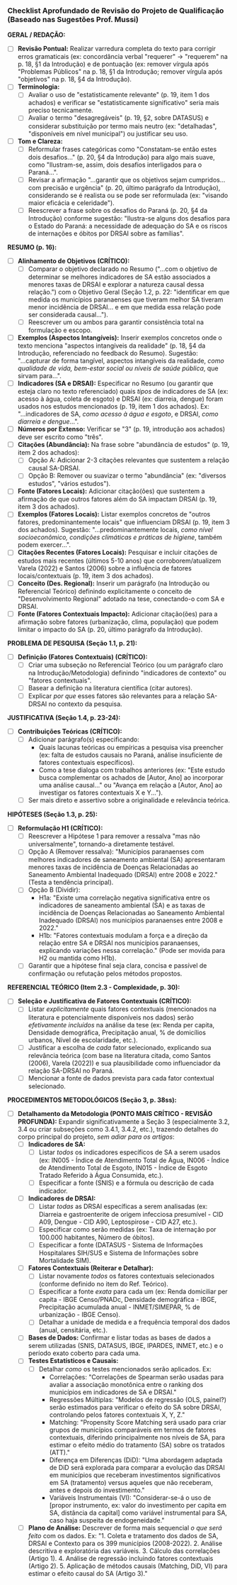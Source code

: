 ### Checklist Aprofundado de Revisão do Projeto de Qualificação (Baseado nas Sugestões Prof. Mussi)

**GERAL / REDAÇÃO:**

- [ ] **Revisão Pontual:** Realizar varredura completa do texto para corrigir erros gramaticais (ex: concordância verbal "requerer" -> "requerem" na p. 18, §1 da Introdução) e de pontuação (ex: remover vírgula após "Problemas Públicos" na p. 18, §1 da Introdução; remover vírgula após "objetivos" na p. 18, §4 da Introdução).
- [ ] **Terminologia:**
    - [ ] Avaliar o uso de "estatisticamente relevante" (p. 19, item 1 dos achados) e verificar se "estatisticamente significativo" seria mais preciso tecnicamente.
    - [ ] Avaliar o termo "desagregáveis" (p. 19, §2, sobre DATASUS) e considerar substituição por termo mais neutro (ex: "detalhadas", "disponíveis em nível municipal") ou justificar seu uso.
- [ ] **Tom e Clareza:**
    - [ ] Reformular frases categóricas como "Constatam-se então estes dois desafios..." (p. 20, §4 da Introdução) para algo mais suave, como "Ilustram-se, assim, dois desafios interligados para o Paraná...".
    - [ ] Revisar a afirmação "...garantir que os objetivos sejam cumpridos... com precisão e urgência" (p. 20, último parágrafo da Introdução), considerando se é realista ou se pode ser reformulada (ex: "visando maior eficácia e celeridade").
    - [ ] Reescrever a frase sobre os desafios do Paraná (p. 20, §4 da Introdução) conforme sugestão: "Ilustra-se alguns dos desafios para o Estado do Paraná: a necessidade de adequação do SA e os riscos de internações e óbitos por DRSAI sobre as famílias".

**RESUMO (p. 16):**

- [ ] **Alinhamento de Objetivos (CRÍTICO):**
    - [ ] Comparar o objetivo declarado no Resumo ("...com o objetivo de determinar se melhores indicadores de SA estão associados a menores taxas de DRSAI e explorar a natureza causal dessa relação.") com o Objetivo Geral (Seção 1.2, p. 22: "identificar em que medida os municípios paranaenses que tiveram melhor SA tiveram menor incidência de DRSAI... e em que medida essa relação pode ser considerada causal...").
    - [ ] Reescrever um ou ambos para garantir consistência total na formulação e escopo.
- [ ] **Exemplos (Aspectos Intangíveis):** Inserir exemplos concretos onde o texto menciona "aspectos intangíveis da realidade" (p. 18, §4 da Introdução, referenciado no feedback do Resumo). Sugestão: "...capturar de forma tangível, aspectos intangíveis da realidade, *como qualidade de vida, bem-estar social ou níveis de saúde pública*, que sirvam para...".
- [ ] **Indicadores (SA e DRSAI):** Especificar no Resumo (ou garantir que esteja claro no texto referenciado) quais *tipos* de indicadores de SA (ex: acesso à água, coleta de esgoto) e DRSAI (ex: diarreia, dengue) foram usados nos estudos mencionados (p. 19, item 1 dos achados). Ex: "...indicadores de SA, *como acesso à água e esgoto*, e DRSAI, *como diarreia e dengue*...".
- [ ] **Números por Extenso:** Verificar se "3" (p. 19, introdução aos achados) deve ser escrito como "três".
- [ ] **Citações (Abundância):** Na frase sobre "abundância de estudos" (p. 19, item 2 dos achados):
    - [ ] Opção A: Adicionar 2-3 citações relevantes que sustentem a relação causal SA-DRSAI.
    - [ ] Opção B: Remover ou suavizar o termo "abundância" (ex: "diversos estudos", "vários estudos").
- [ ] **Fonte (Fatores Locais):** Adicionar citação(ões) que sustentem a afirmação de que outros fatores além do SA impactam DRSAI (p. 19, item 3 dos achados).
- [ ] **Exemplos (Fatores Locais):** Listar exemplos concretos de "outros fatores, predominantemente locais" que influenciam DRSAI (p. 19, item 3 dos achados). Sugestão: "...predominantemente locais, *como nível socioeconômico, condições climáticas e práticas de higiene*, também podem exercer...".
- [ ] **Citações Recentes (Fatores Locais):** Pesquisar e incluir citações de estudos mais recentes (últimos 5-10 anos) que corroborem/atualizem Varela (2022) e Santos (2006) sobre a influência de fatores locais/contextuais (p. 19, item 3 dos achados).
- [ ] **Conceito (Des. Regional):** Inserir um parágrafo (na Introdução ou Referencial Teórico) definindo explicitamente o conceito de "Desenvolvimento Regional" adotado na tese, conectando-o com SA e DRSAI.
- [ ] **Fonte (Fatores Contextuais Impacto):** Adicionar citação(ões) para a afirmação sobre fatores (urbanização, clima, população) que podem limitar o impacto do SA (p. 20, último parágrafo da Introdução).

**PROBLEMA DE PESQUISA (Seção 1.1, p. 21):**

- [ ] **Definição (Fatores Contextuais) (CRÍTICO):**
    - [ ] Criar uma subseção no Referencial Teórico (ou um parágrafo claro na Introdução/Metodologia) definindo "indicadores de contexto" ou "fatores contextuais".
    - [ ] Basear a definição na literatura científica (citar autores).
    - [ ] Explicar *por que* esses fatores são relevantes para a relação SA-DRSAI no contexto da pesquisa.

**JUSTIFICATIVA (Seção 1.4, p. 23-24):**

- [ ] **Contribuições Teóricas (CRÍTICO):**
    - [ ] Adicionar parágrafo(s) especificando:
        - Quais lacunas teóricas ou empíricas a pesquisa visa preencher (ex: falta de estudos causais no Paraná, análise insuficiente de fatores contextuais específicos).
        - Como a tese dialoga com trabalhos anteriores (ex: "Este estudo busca complementar os achados de [Autor, Ano] ao incorporar uma análise causal..." ou "Avança em relação a [Autor, Ano] ao investigar os fatores contextuais X e Y...").
    - [ ] Ser mais direto e assertivo sobre a originalidade e relevância teórica.

**HIPÓTESES (Seção 1.3, p. 25):**

- [ ] **Reformulação H1 (CRÍTICO):**
    - [ ] Reescrever a Hipótese 1 para remover a ressalva "mas não universalmente", tornando-a diretamente testável.
    - [ ] Opção A (Remover ressalva): "Municípios paranaenses com melhores indicadores de saneamento ambiental (SA) apresentaram menores taxas de incidência de Doenças Relacionadas ao Saneamento Ambiental Inadequado (DRSAI) entre 2008 e 2022." (Testa a tendência principal).
    - [ ] Opção B (Dividir):
        - H1a: "Existe uma correlação negativa significativa entre os indicadores de saneamento ambiental (SA) e as taxas de incidência de Doenças Relacionadas ao Saneamento Ambiental Inadequado (DRSAI) nos municípios paranaenses entre 2008 e 2022."
        - H1b: "Fatores contextuais modulam a força e a direção da relação entre SA e DRSAI nos municípios paranaenses, explicando variações nessa correlação." (Pode ser movida para H2 ou mantida como H1b).
    - [ ] Garantir que a hipótese final seja clara, concisa e passível de confirmação ou refutação pelos métodos propostos.

**REFERENCIAL TEÓRICO (Item 2.3 - Complexidade, p. 30):**

- [ ] **Seleção e Justificativa de Fatores Contextuais (CRÍTICO):**
    - [ ] Listar *explicitamente* quais fatores contextuais (mencionados na literatura e potencialmente disponíveis nos dados) serão *efetivamente incluídos* na análise da tese (ex: Renda per capita, Densidade demográfica, Precipitação anual, % de domicílios urbanos, Nível de escolaridade, etc.).
    - [ ] Justificar a escolha de *cada* fator selecionado, explicando sua relevância teórica (com base na literatura citada, como Santos (2006), Varela (2022)) e sua plausibilidade como influenciador da relação SA-DRSAI no Paraná.
    - [ ] Mencionar a fonte de dados prevista para cada fator contextual selecionado.

**PROCEDIMENTOS METODOLÓGICOS (Seção 3, p. 38ss):**

- [ ] **Detalhamento da Metodologia (PONTO MAIS CRÍTICO - REVISÃO PROFUNDA):** Expandir significativamente a Seção 3 (especialmente 3.2, 3.4 ou criar subseções como 3.4.1, 3.4.2, etc.), trazendo detalhes do corpo principal do projeto, *sem adiar para os artigos*:
    - [ ] **Indicadores de SA:**
        - [ ] Listar *todos* os indicadores específicos de SA a serem usados (ex: IN005 - Índice de Atendimento Total de Água, IN006 - Índice de Atendimento Total de Esgoto, IN015 - Índice de Esgoto Tratado Referido à Água Consumida, etc.).
        - [ ] Especificar a fonte (SNIS) e a fórmula ou descrição de cada indicador.
    - [ ] **Indicadores de DRSAI:**
        - [ ] Listar *todas* as DRSAI específicas a serem analisadas (ex: Diarreia e gastroenterite de origem infecciosa presumível - CID A09, Dengue - CID A90, Leptospirose - CID A27, etc.).
        - [ ] Especificar como serão medidas (ex: Taxa de internação por 100.000 habitantes, Número de óbitos).
        - [ ] Especificar a fonte (DATASUS - Sistema de Informações Hospitalares SIH/SUS e Sistema de Informações sobre Mortalidade SIM).
    - [ ] **Fatores Contextuais (Reiterar e Detalhar):**
        - [ ] Listar novamente *todos* os fatores contextuais selecionados (conforme definido no item do Ref. Teórico).
        - [ ] Especificar a fonte *exata* para cada um (ex: Renda domiciliar per capita - IBGE Censo/PNADc, Densidade demográfica - IBGE, Precipitação acumulada anual - INMET/SIMEPAR, % de urbanização - IBGE Censo).
        - [ ] Detalhar a unidade de medida e a frequência temporal dos dados (anual, censitária, etc.).
    - [ ] **Bases de Dados:** Confirmar e listar todas as bases de dados a serem utilizadas (SNIS, DATASUS, IBGE, IPARDES, INMET, etc.) e o período exato coberto para cada uma.
    - [ ] **Testes Estatísticos e Causais:**
        - [ ] Detalhar *como* os testes mencionados serão aplicados. Ex:
            - Correlações: "Correlações de Spearman serão usadas para avaliar a associação monotônica entre o ranking dos municípios em indicadores de SA e DRSAI."
            - Regressões Múltiplas: "Modelos de regressão (OLS, painel?) serão estimados para verificar o efeito do SA sobre DRSAI, controlando pelos fatores contextuais X, Y, Z."
            - Matching: "Propensity Score Matching será usado para criar grupos de municípios comparáveis em termos de fatores contextuais, diferindo principalmente nos níveis de SA, para estimar o efeito médio do tratamento (SA) sobre os tratados (ATT)."
            - Diferença em Diferenças (DiD): "Uma abordagem adaptada de DiD será explorada para comparar a evolução das DRSAI em municípios que receberam investimentos significativos em SA (tratamento) versus aqueles que não receberam, antes e depois do investimento."
            - Variáveis Instrumentais (VI): "Considerar-se-á o uso de [propor instrumento, ex: valor do investimento per capita em SA, distância da capital] como variável instrumental para SA, caso haja suspeita de endogeneidade."
    - [ ] **Plano de Análise:** Descrever de forma mais sequencial *o que será feito* com os dados. Ex: "1. Coleta e tratamento dos dados de SA, DRSAI e Contexto para os 399 municípios (2008-2022). 2. Análise descritiva e exploratória das variáveis. 3. Cálculo das correlações (Artigo 1). 4. Análise de regressão incluindo fatores contextuais (Artigo 2). 5. Aplicação de métodos causais (Matching, DiD, VI) para estimar o efeito causal do SA (Artigo 3)."
